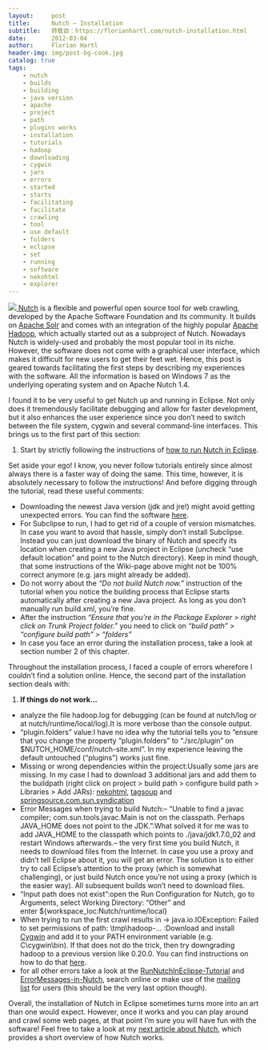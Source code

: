 ```yaml
---
layout:     post
title:      Nutch – Installation
subtitle:   转载自：https://florianhartl.com/nutch-installation.html
date:       2012-03-04
author:     Florian Hartl
header-img: img/post-bg-cook.jpg
catalog: true
tags:
    - nutch
    - builds
    - building
    - java version
    - apache
    - project
    - path
    - plugins works
    - installation
    - tutorials
    - hadoop
    - downloading
    - cygwin
    - jars
    - errors
    - started
    - starts
    - facilitating
    - facilitate
    - crawling
    - tool
    - use default
    - folders
    - eclipse
    - set
    - running
    - software
    - nekohtml
    - explorer
---
```


[![](https://florianhartl.com/wp-content/uploads/Nutch-Installation2-350x350.jpg)
](https://florianhartl.com/wp-content/uploads/Nutch-Installation2.jpg)[Nutch](http://nutch.apache.org/) is a flexible and powerful open source tool for web crawling, developed by the Apache Software Foundation and its community. It builds on [Apache Solr](http://lucene.apache.org/solr) and comes with an integration of the highly popular [Apache Hadoop](http://hadoop.apache.org/), which actually started out as a subproject of Nutch. Nowadays Nutch is widely-used and probably the most popular tool in its niche. However, the software does not come with a graphical user interface, which makes it difficult for new users to get their feet wet. Hence, this post is geared towards facilitating the first steps by describing my experiences with the software. All the information is based on Windows 7 as the underlying operating system and on Apache Nutch 1.4.

I found it to be very useful to get Nutch up and running in Eclipse. Not only does it tremendously facilitate debugging and allow for faster development, but it also enhances the user experience since you don’t need to switch between the file system, cygwin and several command-line interfaces. This brings us to the first part of this section:
 1. Start by strictly following the instructions of [how to run Nutch in Eclipse](http://wiki.apache.org/nutch/RunNutchInEclipse).
 
Set aside your ego! I know, you never follow tutorials entirely since almost always there is a faster way of doing the same. This time, however, it is absolutely necessary to follow the instructions! And before digging through the tutorial, read these useful comments:
 - Downloading the newest Java version (jdk and jre!) might avoid getting unexpected errors. You can find the software [here](http://www.oracle.com/technetwork/java/javase/downloads/index.html).
 - For Subclipse to run, I had to get rid of a couple of version mismatches. In case you want to avoid that hassle, simply don’t install Subclipse. Instead you can just download the binary of Nutch and specify its location when creating a new Java project in Eclipse (uncheck “use default location” and point to the Nutch directory). Keep in mind though, that some instructions of the Wiki-page above might not be 100% correct anymore (e.g. jars might already be added).
 - Do not worry about the *“Do not build Nutch now.”* instruction of the tutorial when you notice the building process that Eclipse starts automatically after creating a new Java project. As long as you don’t manually run build.xml, you’re fine.
 - After the instruction *“Ensure that you’re in the Package Explorer > right click on Trunk Project folder.”* you need to click on *“build path” > “configure build path” > “folders”*
 - In case you face an error during the installation process, take a look at section number 2 of this chapter.
 
Throughout the installation process, I faced a couple of errors wherefore I couldn’t find a solution online. Hence, the second part of the installation section deals with:
 1. **If things do not work…**
  - analyze the file hadoop.log for debugging (can be found at nutch/log or at nutch/runtime/local/log).It is more verbose than the console output.
 - “plugin.folders” value:I have no idea why the tutorial tells you to “ensure that you change the property “plugin.folders” to “./src/plugin” on $NUTCH_HOME/conf/nutch-site.xml”. In my experience leaving the default untouched (“plugins”) works just fine.
 - Missing or wrong dependencies within the project:Usually some jars are missing. In my case I had to download 3 additional jars and add them to the buildpath (right click on project > build path > configure build path > Libraries > Add JARs): [nekohtml](http://sourceforge.net/projects/nekohtml/ ), [tagsoup](http://www.jarfinder.com/index.php/jars/versionInfo/2828) and [springsource.com.sun.syndication](http://grepcode.com/snapshot/repository.springsource.com/com.sun.syndication/com.springsource.com.sun.syndication/1.0.0)
 - Error Messages when trying to build Nutch:– “Unable to find a javac compiler; com.sun.tools.javac.Main is not on the classpath. Perhaps JAVA_HOME does not point to the JDK.”:What solved it for me was to add JAVA_HOME to the classpath which points to ./java/jdk1.7.0_02 and restart Windows afterwards.– the very first time you build Nutch, it needs to download files from the Internet. In case you use a proxy and didn’t tell Eclipse about it, you will get an error. The solution is to either try to call Eclipse’s attention to the proxy (which is somewhat challenging), or just build Nutch once you’re not using a proxy (which is the easier way). All subsequent builds won’t need to download files.
 - “Input path does not exist”:open the Run Configuration for Nutch, go to Arguments, select Working Directory: “Other” and enter ${workspace_loc:Nutch/runtime/local}
 - When trying to run the first crawl results in -> java.io.IOException: Failed to set permissions of path: \tmp\hadoop-… :Download and install [Cygwin](http://www.cygwin.com/) and add it to your PATH environment variable (e.g. C\cygwin\bin). If that does not do the trick, then try downgrading hadoop to a previous version like 0.20.0. You can find instructions on how to do that [here](http://wiki.apache.org/nutch/Upgrading_Hadoop).
 - for all other errors take a look at the [RunNutchInEclipse-Tutorial](http://wiki.apache.org/nutch/RunNutchInEclipse) and [ErrorMessages-in-Nutch](http://wiki.apache.org/nutch/ErrorMessages), search online or make use of the [mailing list](http://wiki.apache.org/nutch/Mailing) for users (this should be the very last option though).
 
Overall, the installation of Nutch in Eclipse sometimes turns more into an art than one would expect. However, once it works and you can play around and crawl some web pages, at that point I’m sure you will have fun with the software! Feel free to take a look at my [next article about Nutch](https://florianhartl.com/nutch-how-it-works.html), which provides a short overview of how Nutch works.
